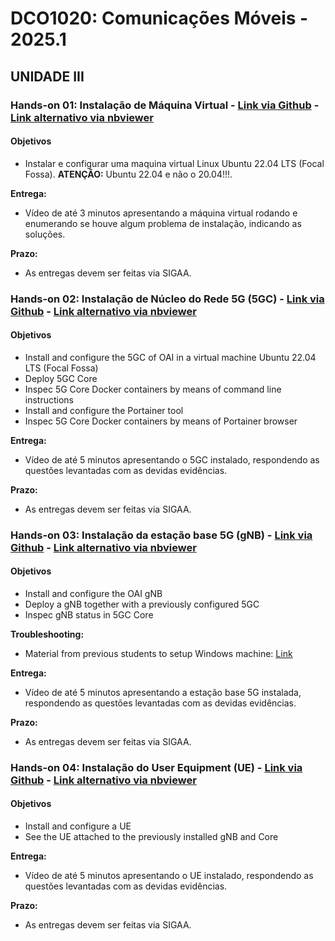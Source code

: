# DCO1020: Comunicações Móveis - 2025.1

<!--
## UNIDADE I

### Hands-on 01: Uso de modelos de propagação para análises sistêmicas

#### Avaliação de cobertura celular [Link via Github](https://github.com/vicentesousa/DCO1020/blob/main/hands_ons/h01_2025.ipynb) - [Link alternativo via nbviewer](http://nbviewer.jupyter.org/github/vicentesousa/DCO1020/blob/main/hands_ons/h01_2025.ipynb)

**Objetivos:**
- Criação de Grid Hexagonal para modelar cobertura de Estações Rádio Base
- Análise visual de potência recebida 
- Análise de Outage de potência

### Hands-on 02: Caracterização de canal banda estreita (modelagem e caracterização do desvanecimento de pequena escala) - [Link via Github](https://github.com/vicentesousa/DCO1020/blob/main/hands_ons/h01_parte_03_2025.ipynb)  - [Link alternativo via nbviewer](https://nbviewer.jupyter.org/github/vicentesousa/DCO1020/blob/main/hands_ons/h01_parte_03_2025.ipynb)

**Objetivos:**
- Gerar uma série temporal sintética com Perda de Percurso, Sombreamento e Desvanecimento m-Nakagami;
- Estimar cada desvanecimento por meio de regressão linear, filtragem e tratamento estatístico;
- Fazer gráficos e comparar as partes geradas sinteticamente e as partes estimadas.

**Entregas:**
- As entregas estão especificadas ao longo do Hands-on;
- As entregas devem compor um único arquivo **zip** com os códigos separados nas seguintes pastas: Entrega_01. 
- A pasta deve conter um arquivo chamado README.txt, indicando como rodar o código produzido por você (produza um código autocontido, no qual o usuário deva rodar um único script para chegar nos resultados desejados). 
- Não será necessário produzir um relatório. Contudo, é parte importante da entrega a produção de vídeos (compartilhados no google drive ou youtube), contendo a descrição do código implementado (explicar brevemente o que foi feito, mostrar as formulações em slides se necessário, mostrar como rodar o código e os gráficos gerados). O link do vídeo deve ser informado no arquivo README.txt (caso necessite, compartilhe o vídeo com **vicente.sousa@ufrn.br**);
- Um vídeo de até 5 minutos deve conter o conteúdo da Entrega_01.

**Prazo:**
- As entregas do Hands-on 1 devem ser feitas via SIGAA;



## UNIDADE I

### Hands-on 01: Uso de modelos de propagação para análises sistêmicas

#### Parte 01: Avaliação de cobertura celular [Link via Github](https://github.com/vicentesousa/DCO1020/blob/main/h01_parte01.ipynb) - [Link alternativo via nbviewer](http://nbviewer.jupyter.org/github/vicentesousa/DCO1020/blob/main/h01_parte01.ipynb)

**Objetivos:**
- Criação de Grid Hexagonal para modelar cobertura de Estações Rádio Base
- Análise visual de potência recebida 
- Análise de Outage de potência

####  Parte 02: Modelagem da cobertura celula com sombreamento - [Link via Github](https://github.com/vicentesousa/DCO1020/blob/main/h01_parte02.ipynb) - [Link alternativo via nbviewer](https://nbviewer.jupyter.org/github/vicentesousa/DCO1020/blob/main/h01_parte02.ipynb)

**Objetivos:**
- Análise visual de potência recebida com sobreamento
- Implementação do sombreamento correlacionado 

**Entregas:**
- As entregas estão especificadas ao longo dos Hands-ons;
- As entregas devem compor um único arquivo **zip** com os códigos separados nas seguintes pastas: Entrega_01, Entrega_02, Entrega_03 e Entrega_04, respectivamente para cada entrega. 
- Cada pasta deve conter um arquivo chamado README.txt, indicando como rodar o código produzido por você (produza um código autocontido, no qual o usuário deva rodar um único script para chegar nos resultados desejados). 
- Não será necessário produzir um relatório. Contudo, é parte importante da entrega a produção de vídeos (compartilhados no google drive ou youtube), contendo a descrição do código implementado (explicar brevemente o que foi feito, mostrar as formulações em slides se necessário, mostrar como rodar o código e os gráficos gerados). O link do vídeo deve ser informado no arquivo README.txt (caso necessite, compartilhe o vídeo com **vicente.sousa@ufrn.br**);
- Um vídeo de até 5 minutos deve conter o conteúdo das Entrega_01 e Entrega_02;
- Um vídeo de até 5 minutos deve conter o conteúdo das Entrega_03 e Entrega_04.

**Prazo:**
- As entregas do Hands-on 1 - Parte 01 e do Hands-on 1 - Parte 02 devem ser feitas via SIGAA;

### Hands-on 02: Caracterização de canal banda estreita (modelagem e caracterização do desvanecimento de pequena escala) - [Link via Github](https://github.com/vicentesousa/DCO1020/blob/main/h01_parte_03.ipynb)  - [Link alternativo via nbviewer](https://nbviewer.jupyter.org/github/vicentesousa/DCO1020/blob/main/h01_parte_03.ipynb)

**Objetivos:**
- Gerar uma série temporal sintética com Perda de Percurso, Sombreamento e Desvanecimento m-Nakagami;
- Estimar cada desvanecimento por meio de regressão linear, filtragem e tratamento estatístico;
- Fazer gráficos e comparar as partes geradas sinteticamente e as partes estimadas.

**Entregas:**
- As entregas estão especificadas ao longo do Hands-on;
- As entregas devem compor um único arquivo **zip** com os códigos separados nas seguintes pastas: Entrega_01. 
- A pasta deve conter um arquivo chamado README.txt, indicando como rodar o código produzido por você (produza um código autocontido, no qual o usuário deva rodar um único script para chegar nos resultados desejados). 
- Não será necessário produzir um relatório. Contudo, é parte importante da entrega a produção de vídeos (compartilhados no google drive ou youtube), contendo a descrição do código implementado (explicar brevemente o que foi feito, mostrar as formulações em slides se necessário, mostrar como rodar o código e os gráficos gerados). O link do vídeo deve ser informado no arquivo README.txt (caso necessite, compartilhe o vídeo com **vicente.sousa@ufrn.br**);
- Um vídeo de até 5 minutos deve conter o conteúdo da Entrega_01.

**Prazo:**
- As entregas do Hands-on 1 devem ser feitas via SIGAA;

## UNIDADE II

### Hands-on 1: OFDM Basics (ortogonalidade, transmissão e recepção, desempenho em canal sem fio) - [Link via Github](https://github.com/vicentesousa/DCO1020_2021_2/blob/main/h02.ipynb) - [Link alternativo via nbviewer](https://nbviewer.jupyter.org/github/vicentesousa/DCO1020/blob/main/h02.ipynb)
#### Objetivos
- Entender a modelagem da multiplexação OFDM;
- Entender o processo de ortogalização entre subportadoras OFDM;
- Entender a modelagem da demultiplexação OFDM;
- Demonstrar o processo de demultiplexação OFDM em canais AWGN.

**A entrega devem compor um único arquivo zip com os códigos e um arquivo chamado README.txt, indicando como rodar o código produzido por você (produza um código autocontido, no qual o usuário deva rodar um único script para chegar nos resultados desejados).** 

**Faz parte da entrega a produção de um vídeo no youtube, de no máximo 5 minutos, contendo uma descrição do relatório e do código implementado (explicar brevemente o que foi feito, mostrar as formulações, mostrar como rodar o código e os gráficos gerados). O link do vídeo deve ser informado no arquivo README.txt. O vídeo é parte bem importante da avaliação.**

**Prazo:**
- As entregas do Hands-on 1 devem ser feitas via SIGAA;

### Hands-on 2: calculadora de taxa de transmissão máxima de sistemas 4G e 5G - [Link via Github](https://github.com/vicentesousa/DCO1020_2021_2/blob/main/h03.ipynb) - [Link alternativo via nbviewer](https://nbviewer.jupyter.org/github/vicentesousa/DCO1020/blob/main/h03.ipynb)

#### Objetivos
- Entender o cálculo de taxa máxima de sistemas 3GPP-LTE (Release 10);
- Modelar o cálculo de taxa máxima de sistemas de comunicação;
- Implementar o cálculo de taxa máxima de sistemas LTE-advanced (Release 10) e 3GPP-NR (Release 15).

**A entrega devem compor um único arquivo zip com os códigos e um arquivo chamado README.txt, indicando como rodar o código produzido por você (produza um código autocontido, no qual o usuário deva rodar um único script para chegar nos resultados desejados).**

**Faz parte da entrega a produção de um vídeo no youtube, de no máximo 5 minutos, contendo uma descrição técnica do cálculo da taxa e do código implementado (explicar brevemente o que foi feito, mostrar as formulações, mostrar como rodar o código e os gráficos gerados). O link do vídeo deve ser informado no arquivo README.txt. O vídeo é parte crucial da avaliação.**

**Importante: O vídeo no youtube deve explicar o funcionamento da interface gráfica e mostrar calculadora funcionando com a taxa mínima e a taxa máxima do sistema.**

**Prazo:**
- As entregas do Hands-on 1 devem ser feitas via SIGAA;

-->

## UNIDADE III

### Hands-on 01: Instalação de Máquina Virtual - [Link via Github](https://github.com/vicentesousa/DCO1020/blob/main/H00_VM_VBox.ipynb) - [Link alternativo via nbviewer](https://nbviewer.jupyter.org/github/vicentesousa/DCO1020/blob/main/H00_VM_VBox.ipynb)

#### Objetivos
- Instalar e configurar uma maquina virtual Linux Ubuntu 22.04 LTS (Focal Fossa). **ATENÇÃO:** Ubuntu 22.04 e não o 20.04!!!.

**Entrega:**
- Vídeo de até 3 minutos apresentando a máquina virtual rodando e enumerando se houve algum problema de instalação, indicando as soluções.

**Prazo:**
- As entregas devem ser feitas via SIGAA.


### Hands-on 02: Instalação de Núcleo do Rede 5G (5GC) - [Link via Github](https://github.com/vicentesousa/DCO1020/blob/main/hands_on/H01_5GCore_UNI_III.ipynb) - [Link alternativo via nbviewer](https://nbviewer.jupyter.org/github/vicentesousa/DCO1020/blob/main/hands_on/H01_5GCore_UNI_III.ipynb)

#### Objetivos
- Install and configure the 5GC of OAI in a virtual machine Ubuntu 22.04 LTS (Focal Fossa)
- Deploy 5GC Core
- Inspec 5G Core Docker containers by means of command line instructions
- Install and configure the Portainer tool
- Inspec 5G Core Docker containers by means of Portainer browser

**Entrega:**
- Vídeo de até 5 minutos apresentando o 5GC instalado, respondendo as questões levantadas com as devidas evidências.

**Prazo:**
- As entregas devem ser feitas via SIGAA.

### Hands-on 03: Instalação da estação base 5G (gNB) - [Link via Github](https://github.com/vicentesousa/DCO1020/blob/main/H02_5G_gNB_UNI_III.ipynb) - [Link alternativo via nbviewer](https://nbviewer.jupyter.org/github/vicentesousa/DCO1020/blob/main/H02_5G_gNB_UNI_III.ipynb)

#### Objetivos
- Install and configure the OAI gNB
- Deploy a gNB together with a previously configured 5GC
- Inspec gNB status in 5GC Core

**Troubleshooting:**
- Material from previous students to setup Windows machine: [Link]([https://github.com/vicentesousa/DCO1020/blob/main/H02_5G_gNB_UNI_III.ipynb](https://github.com/vicentesousa/DCO1020/blob/main/CODES/H01_5GCore_UNI_III/Tutorial_Remover_Tartaruga_Virtual_Box.pdf))

**Entrega:**
- Vídeo de até 5 minutos apresentando a estação base 5G instalada, respondendo as questões levantadas com as devidas evidências.

**Prazo:**
- As entregas devem ser feitas via SIGAA.

### Hands-on 04: Instalação do User Equipment (UE) - [Link via Github](https://github.com/vicentesousa/DCO1020/blob/main/H03_5G_UE_UNI_III.ipynb) - [Link alternativo via nbviewer](https://nbviewer.jupyter.org/github/vicentesousa/DCO1020/blob/main/H03_5G_UE_UNI_III.ipynb)

#### Objetivos
- Install and configure a UE
- See the UE attached to the previously installed gNB and Core

**Entrega:**
- Vídeo de até 5 minutos apresentando o UE instalado, respondendo as questões levantadas com as devidas evidências.

**Prazo:**
- As entregas devem ser feitas via SIGAA.

<!--
### Hands-on 05: Alternative installation of the whole 5G system - [Link via Github](https://github.com/vicentesousa/DCO1020/blob/main/H01_5GFast_Deployment_UNI_III.ipynb) - [Link alternativo via nbviewer](https://nbviewer.jupyter.org/github/vicentesousa/DCO1020/blob/main/H01_5GFast_Deployment_UNI_III.ipynb)

#### Objetivos
- Install and configure the whole 5G System with docker-compose

**Entrega:**
- Defined in the previous hands-on.




## UNIDADE III

### Protótipo em software para modelagem da SINR e controle de potência do enlace reverso com uma camada de interferência co-canal e reuso 1 - [Link via Github](https://github.com/vicentesousa/DCO1020/blob/main/h05.ipynb) - [Link alternativo via nbviewer](https://nbviewer.jupyter.org/github/vicentesousa/DCO1020/blob/main/h05.ipynb)

#### Objetivos
- Entender o cálculo da SINR em sistemas com reúso 1;
- Modelar o controle de potência em sistemas de comunicações móveis;
- Entender código existente e implementar novas funcionalidades.

**Código Básico:**
- O código base está em https://github.com/vicentesousa/DCO1020/tree/main/CODES/HD_05/SKELETON_UPLINK_parte_01_students
- A primeira tarefa, além de entender o projeto, é entender o que já tem implementado no código e indentificar o que precisa ser implementado.

**Prazo:**
- As entregas devem ser feitas via SIGAA.

## UNIDADE III

### Projeto da UNIDADE III - [Link via Github](https://github.com/vicentesousa/DCO1020_2021_2/blob/main/h04.ipynb) - [Link alternativo via nbviewer](https://nbviewer.jupyter.org/github/vicentesousa/DCO1020_2021_2/blob/main/h04.ipynb)
#### Objetivos
- Colocar o aluno em contato com material técnico sobre Sistemas Modernos de Comunicação; 
- Incentivar a preparação de material técnico pelo aluno;
- Avaliar as habilidades de entendimento de leitura técnica, objetividade na apresentação de assuntos técnicos.


**Prazo: 10/02/2022**

## UNIDADE III

## Parte 2

### Hands-on 1: OFDM Basics (ortogonalidade, transmissão e recepção, desempenho em canal sem fio) - [Link via Github](https://github.com/vicentesousa/DCO1020/blob/main/h02.ipynb) - [Link alternativo via nbviewer](https://nbviewer.jupyter.org/github/vicentesousa/DCO1020/blob/main/h02.ipynb)
#### Objetivos
- Entender a modelagem da multiplexação OFDM;
- Entender o processo de ortogalização entre subportadoras OFDM;
- Entender a modelagem da demultiplexação OFDM;
- Demonstrar o processo de demultiplexação OFDM em canais AWGN.

**A entrega devem compor um único arquivo zip com os códigos, o mini-relatório e um arquivo chamado README.txt, indicando como rodar o código produzido por você (produza um código autocontido, no qual o usuário deva rodar um único script para chegar nos resultados desejados). O mini-relatório deve ser técnico (análise dos resultados), mas pode ser administrativo (voltado a comentários sobre a execução do projeto). O arquivo zip deve ser entregue via SIGAA.**

**Faz parte da entrega a produção de um vídeo no youtube, de no máximo 5 minutos, contendo uma descrição do relatório e do código implementado (explicar brevemente o que foi feito, mostrar as formulações, mostrar como rodar o código e os gráficos gerados). O link do vídeo deve ser informado no mini-relatório. O vídeo é parte bem importante da avaliação.**


## Parte 3



# UNIDADE II

**As entregas devem compor um único arquivo zip com os códigos separados nas seguintes pastas: Entrega_01, Entrega_02, Entrega_03, respectivamente para cada entrega. Cada pasta deve conter um arquivo chamado README.txt, indicando como rodar o código produzido por você (produza um código autocontido, no qual o usuário deva rodar um único script para chegar nos resultados desejados). Finalmente, em cada pasta deve conter um documento, de no máximo 2 páginas, relatando algum aspecto que você ache importante destacar sobre cada experimento. O relato pode deve ser técnico (análise de algum resultado) e administrativo (voltado a comentários sobre a execução do projeto). O arquivo zip deve ser entregue via SIGAA.**

**Faz parte da entrega a produção de um vídeo no youtube, de no máximo 5 minutos, contendo uma descrição do código implementado (explicar brevemente o que foi feito, mostrar as formulações, mostrar como rodar o código e os gráficos gerados). O link do vídeo deve ser informado no mini-relatório. O vídeo é parte bem importante da avaliação.**

-->
